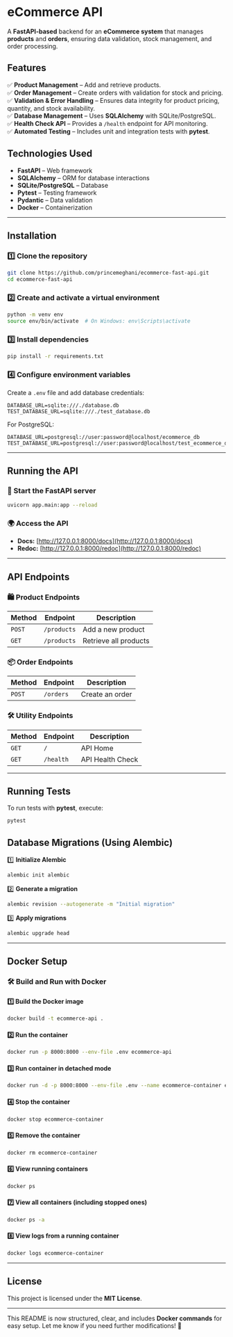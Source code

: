 # eCommerce API

A **FastAPI-based** backend for an **eCommerce system** that manages **products** and **orders**, ensuring data validation, stock management, and order processing.

## Features

✅ **Product Management** – Add and retrieve products.  
✅ **Order Management** – Create orders with validation for stock and pricing.  
✅ **Validation & Error Handling** – Ensures data integrity for product pricing, quantity, and stock availability.  
✅ **Database Management** – Uses **SQLAlchemy** with SQLite/PostgreSQL.  
✅ **Health Check API** – Provides a `/health` endpoint for API monitoring.  
✅ **Automated Testing** – Includes unit and integration tests with **pytest**.

## Technologies Used

- **FastAPI** – Web framework
- **SQLAlchemy** – ORM for database interactions
- **SQLite/PostgreSQL** – Database
- **Pytest** – Testing framework
- **Pydantic** – Data validation
- **Docker** – Containerization

---

## Installation

### 1️⃣ Clone the repository

```bash
git clone https://github.com/princemeghani/ecommerce-fast-api.git
cd ecommerce-fast-api
```

### 2️⃣ Create and activate a virtual environment

```bash
python -m venv env
source env/bin/activate  # On Windows: env\Scripts\activate
```

### 3️⃣ Install dependencies

```bash
pip install -r requirements.txt
```

### 4️⃣ Configure environment variables

Create a `.env` file and add database credentials:

```
DATABASE_URL=sqlite:///./database.db
TEST_DATABASE_URL=sqlite:///./test_database.db
```

For PostgreSQL:

```
DATABASE_URL=postgresql://user:password@localhost/ecommerce_db
TEST_DATABASE_URL=postgresql://user:password@localhost/test_ecommerce_db
```

---

## Running the API

### 🚀 Start the FastAPI server

```bash
uvicorn app.main:app --reload
```

### 🌍 Access the API

- **Docs:** [http://127.0.0.1:8000/docs](http://127.0.0.1:8000/docs)
- **Redoc:** [http://127.0.0.1:8000/redoc](http://127.0.0.1:8000/redoc)

---

## API Endpoints

### 🛍️ Product Endpoints

| Method | Endpoint    | Description           |
| ------ | ----------- | --------------------- |
| `POST` | `/products` | Add a new product     |
| `GET`  | `/products` | Retrieve all products |

### 📦 Order Endpoints

| Method | Endpoint  | Description     |
| ------ | --------- | --------------- |
| `POST` | `/orders` | Create an order |

### 🛠️ Utility Endpoints

| Method | Endpoint  | Description      |
| ------ | --------- | ---------------- |
| `GET`  | `/`       | API Home         |
| `GET`  | `/health` | API Health Check |

---

## Running Tests

To run tests with **pytest**, execute:

```bash
pytest
```

## Database Migrations (Using Alembic)

1️⃣ **Initialize Alembic**

```bash
alembic init alembic
```

2️⃣ **Generate a migration**

```bash
alembic revision --autogenerate -m "Initial migration"
```

3️⃣ **Apply migrations**

```bash
alembic upgrade head
```

---

## Docker Setup

### 🛠️ Build and Run with Docker

#### 1️⃣ Build the Docker image

```bash
docker build -t ecommerce-api .
```

#### 2️⃣ Run the container

```bash
docker run -p 8000:8000 --env-file .env ecommerce-api
```

#### 3️⃣ Run container in detached mode

```bash
docker run -d -p 8000:8000 --env-file .env --name ecommerce-container ecommerce-api
```

#### 4️⃣ Stop the container

```bash
docker stop ecommerce-container
```

#### 5️⃣ Remove the container

```bash
docker rm ecommerce-container
```

#### 6️⃣ View running containers

```bash
docker ps
```

#### 7️⃣ View all containers (including stopped ones)

```bash
docker ps -a
```

#### 8️⃣ View logs from a running container

```bash
docker logs ecommerce-container
```

---

## License

This project is licensed under the **MIT License**.

---

This README is now structured, clear, and includes **Docker commands** for easy setup. Let me know if you need further modifications! 🚀
